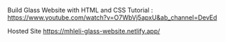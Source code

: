 Build Glass Website with HTML and CSS Tutorial :
https://www.youtube.com/watch?v=O7WbVj5apxU&ab_channel=DevEd

Hosted Site
https://mhleli-glass-website.netlify.app/
